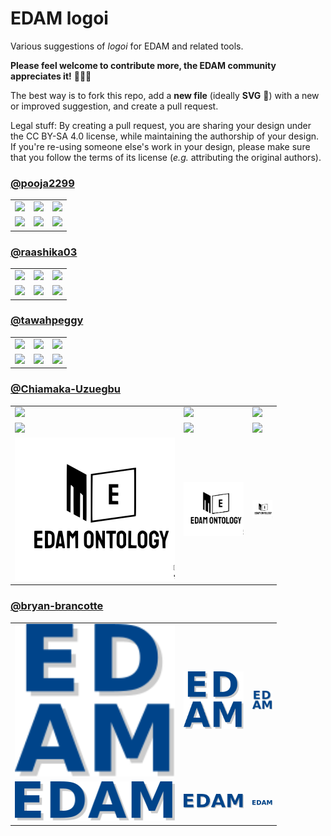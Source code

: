 # EDAM logoi
Various suggestions of _logoi_ for EDAM and related tools.

**Please feel welcome to contribute more, the EDAM community appreciates it!** 🙏🏽😸

The best way is to fork this repo, add a **new file** (ideally **SVG** 🚝) with a new or improved suggestion, and create a pull request.

Legal stuff: By creating a pull request, you are sharing your design under the CC BY-SA 4.0 license, while maintaining the authorship of your design. If you're re-using someone else's work in your design, please make sure that you follow the terms of its license (_e.g._ attributing the original authors).

### [@pooja2299](https://github.com/pooja2299)
<table>
<tr>
<td><img src="edam_logo_pooja1.png" width="256px"/></td>
<td><img src="edam_logo_pooja1.png" width="96px"/></td>
<td><img src="edam_logo_pooja1.png" width="32px"/></td>
</tr>
<tr>
<td><img src="EDAM_LOGO_POOJA2.png" width="256px"/></td>
<td><img src="EDAM_LOGO_POOJA2.png" width="96px"/></td>
<td><img src="EDAM_LOGO_POOJA2.png" width="32px"/></td>
</tr>
</table>

### [@raashika03](https://github.com/raashika03)
<table>
<tr>
<td><img src="EDAM_logo_rashika1.svg" width="256px"/></td>
<td><img src="EDAM_logo_rashika1.svg" width="96px"/></td>
<td><img src="EDAM_logo_rashika1.svg" width="32px"/></td>
</tr>
<tr>
<tr>
<td><img src="edam_logo_rashika2.svg" width="256px"/></td>
<td><img src="edam_logo_rashika2.svg" width="96px"/></td>
<td><img src="edam_logo_rashika2.svg" width="32px"/></td>
</tr>
</table>

### [@tawahpeggy](https://github.com/tawahpeggy)
<table>
<tr>
<td><img src="EDAM_BROWSER_logo_Peggy.svg" width="256px"/></td>
<td><img src="EDAM_BROWSER_logo_Peggy.svg" width="96px"/></td>
<td><img src="EDAM_BROWSER_logo_Peggy.svg" width="32px"/></td>
</tr>
<tr>
<td><img src="EDAM_logo_Peggy.svg" width="256px"/></td>
<td><img src="EDAM_logo_Peggy.svg" width="96px"/></td>
<td><img src="EDAM_logo_Peggy.svg" width="32px"/></td>
</tr>
</table>

### [@Chiamaka-Uzuegbu](https://github.com/Chiamaka-Uzuegbu)
<table>
<tr>
<td><img src="EDAM_BROWSER_logo_Chiamaka.svg" width="256px"/></td>
<td><img src="EDAM_BROWSER_logo_Chiamaka.svg" width="96px"/></td>
<td><img src="EDAM_BROWSER_logo_Chiamaka.svg" width="32px"/></td>
</tr>
<tr>
<td><img src="EDAM_BROWSER_logo_Chiamaka2.svg" width="256px"/></td>
<td><img src="EDAM_BROWSER_logo_Chiamaka2.svg" width="96px"/></td>
<td><img src="EDAM_BROWSER_logo_Chiamaka2.svg" width="32px"/></td>
</tr>
<tr>
<td><img src="EDAM_BROWSER_logo_Chiamaka3.svg" width="256px"/></td>
<td><img src="EDAM_BROWSER_logo_Chiamaka3.svg" width="96px"/></td>
<td><img src="EDAM_BROWSER_logo_Chiamaka3.svg" width="32px"/></td>
</tr>
</table>

### [@bryan-brancotte](https://github.com/bryan-brancotte)
<table>
<tr>
<td><img src="EDAM-logo-square-brancotte.svg" width="256px"/></td>
<td><img src="EDAM-logo-square-brancotte.svg" width="96px"/></td>
<td><img src="EDAM-logo-square-brancotte.svg" width="32px"/></td>
</tr>
<tr>
<td><img src="EDAM-logo-rectangle-brancotte.svg" width="256px"/></td>
<td><img src="EDAM-logo-rectangle-brancotte.svg" width="96px"/></td>
<td><img src="EDAM-logo-rectangle-brancotte.svg" width="32px"/></td>
</tr>
</table>
